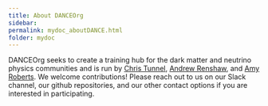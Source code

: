 ```yaml
---
title: About DANCEOrg
sidebar: 
permalink: mydoc_aboutDANCE.html
folder: mydoc
---
```


DANCEOrg seeks to create a training hub for the dark matter and neutrino physics communities and is run by [Chris Tunnel](https://ouri.rice.edu/people/chris-tunnell), [Andrew Renshaw](https://uh.edu/nsm/physics/people/profiles/andrew-renshaw/index.php), and [Amy Roberts](https://clas.ucdenver.edu/physics/amy-roberts-phd).
We welcome contributions!
Please reach out to us on our Slack channel, our github repositories, and our other contact options if you are interested in participating.